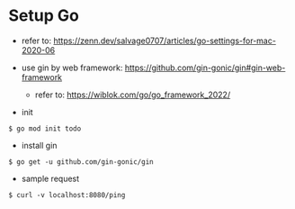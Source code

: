 # Setup Go
* refer to: https://zenn.dev/salvage0707/articles/go-settings-for-mac-2020-06 
* use gin by web framework: https://github.com/gin-gonic/gin#gin-web-framework
  * refer to: https://wiblok.com/go/go_framework_2022/

* init
```
$ go mod init todo
```

* install gin
```
$ go get -u github.com/gin-gonic/gin
```

* sample request
```
$ curl -v localhost:8080/ping
```